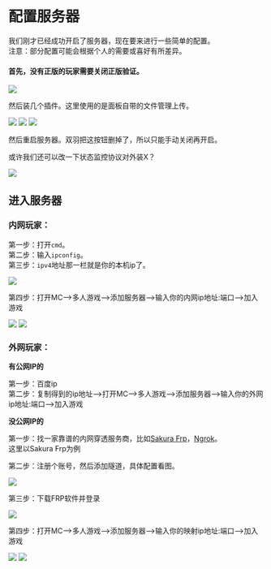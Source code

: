 # 配置服务器

我们刚才已经成功开启了服务器，现在要来进行一些简单的配置。  
 注意：部分配置可能会根据个人的需要或喜好有所差异。

#### 首先，没有正版的玩家需要关闭正版验证。

![](https://imgs.lovpass.cn/img/2020/01/28/7c7fb08bf69b220200128.jpg)

然后装几个插件。这里使用的是面板自带的文件管理上传。

![](https://imgs.lovpass.cn/img/2020/01/28/02e536d888da920200128.jpg) ![](https://imgs.lovpass.cn/img/2020/01/28/1a50d006c772820200128.jpg) ![](https://imgs.lovpass.cn/img/2020/01/28/f7e59268e2b7620200128.jpg)

然后重启服务器。双羽把这按钮删掉了，所以只能手动关闭再开启。

或许我们还可以改一下状态监控协议对外装X？

![](https://imgs.lovpass.cn/img/2020/01/28/608d088825c1420200128.jpg)

## 进入服务器

### 内网玩家：

第一步：打开`cmd`。  
 第二步：输入`ipconfig`。  
 第三步：`ipv4`地址那一栏就是你的本机ip了。

![](https://imgs.lovpass.cn/img/2020/01/28/6c83a47136c3a20200128.jpg)

第四步：打开MC--&gt;多人游戏--&gt;添加服务器--&gt;输入你的内网ip地址:端口--&gt;加入游戏

![](https://imgs.lovpass.cn/img/2020/01/28/a4c0fbef2419e20200128.jpg) ![](https://imgs.lovpass.cn/img/2020/01/28/776205e4f2d3520200128.jpg)

### 外网玩家：

**有公网IP的**

第一步：百度ip  
 第二步：复制得到的ip地址--&gt;打开MC--&gt;多人游戏--&gt;添加服务器--&gt;输入你的外网ip地址:端口--&gt;加入游戏

**没公网IP的**

第一步：找一家靠谱的内网穿透服务商，比如[Sakura Frp](https://www.natfrp.com/)，[Ngrok](https://ngrok.cc/)。  
 这里以Sakura Frp为例

第二步：注册个账号，然后添加隧道，具体配置看图。

![](https://imgs.lovpass.cn/img/2020/01/28/16a6f0871fd8320200128.jpg)

第三步：下载FRP软件并登录

![](https://imgs.lovpass.cn/img/2020/01/28/85d61e570f6aa20200128.jpg)

第四步：打开MC--&gt;多人游戏--&gt;添加服务器--&gt;输入你的映射ip地址:端口--&gt;加入游戏

![](https://imgs.lovpass.cn/img/2020/01/28/3bb7591d9a7fa20200128.jpg) ![](https://imgs.lovpass.cn/img/2020/01/28/424ad75d036d120200128.jpg)

